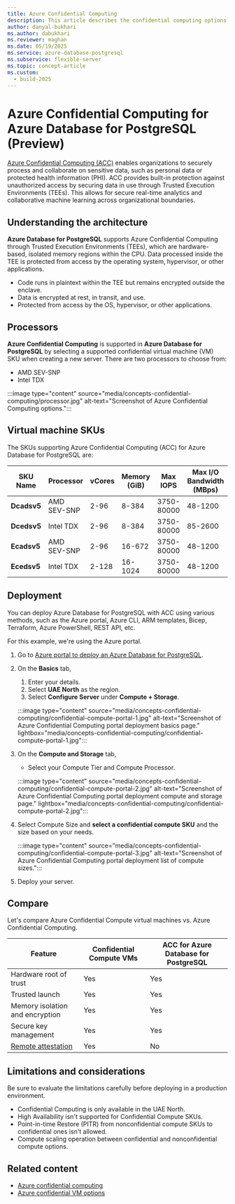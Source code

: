 ```yaml
---
title: Azure Confidential Computing
description: This article describes the confidential computing options in Azure Database for PostgreSQL flexible server.
author: danyal-bukhari
ms.author: dabukhari
ms.reviewer: maghan
ms.date: 05/19/2025
ms.service: azure-database-postgresql
ms.subservice: flexible-server
ms.topic: concept-article
ms.custom:
  - build-2025
---
```


# Azure Confidential Computing for Azure Database for PostgreSQL (Preview)

[Azure Confidential Computing (ACC)](/azure/confidential-computing/overview) enables organizations to securely process and collaborate on sensitive data, such as personal data or protected health information (PHI). ACC provides built-in protection against unauthorized access by securing data in use through Trusted Execution Environments (TEEs). This allows for secure real-time analytics and collaborative machine learning across organizational boundaries.

## Understanding the architecture

**Azure Database for PostgreSQL** supports Azure Confidential Computing through Trusted Execution Environments (TEEs), which are hardware-based, isolated memory regions within the CPU. Data processed inside the TEE is protected from access by the operating system, hypervisor, or other applications.

- Code runs in plaintext within the TEE but remains encrypted outside the enclave.
- Data is encrypted at rest, in transit, and use.
- Protected from access by the OS, hypervisor, or other applications.

## Processors

**Azure Confidential Computing** is supported in **Azure Database for PostgreSQL** by selecting a supported confidential virtual machine (VM) SKU when creating a new server. There are two processors to choose from:

- AMD SEV-SNP
- Intel TDX

:::image type="content" source="media/concepts-confidential-computing/processor.jpg" alt-text="Screenshot of Azure Confidential Computing options.":::

## Virtual machine SKUs

The SKUs supporting Azure Confidential Computing (ACC) for Azure Database for PostgreSQL are:

| SKU Name | Processor | vCores | Memory (GiB) | Max IOPS | Max I/O Bandwidth (MBps) |
| --- | --- | --- | --- | --- | --- |
| **Dcadsv5** | AMD SEV-SNP | 2-96 | 8-384 | 3750-80000 | 48-1200 |
| **Dcedsv5** | Intel TDX | 2-96 | 8-384 | 3750-80000 | 85-2600 |
| **Ecadsv5** | AMD SEV-SNP | 2-96 | 16-672 | 3750-80000 | 48-1200 |
| **Ecedsv5** | Intel TDX | 2-128 | 16-1024 | 3750-80000 | 48-1200 |

## Deployment

You can deploy Azure Database for PostgreSQL with ACC using various methods, such as the Azure portal, Azure CLI, ARM templates, Bicep, Terraform, Azure PowerShell, REST API, etc.

For this example, we're using the Azure portal.

1. Go to [Azure portal to deploy an Azure Database for PostgreSQL](https://ms.portal.azure.com/#create/Microsoft.PostgreSQLFlexibleServer).

1. On the **Basics** tab,
   1. Enter your details.
   1. Select **UAE North** as the region.
   1. Select **Configure Server** under **Compute + Storage**.

   :::image type="content" source="media/concepts-confidential-computing/confidential-compute-portal-1.jpg" alt-text="Screenshot of Azure Confidential Computing portal deployment basics page." lightbox="media/concepts-confidential-computing/confidential-compute-portal-1.jpg":::

1. On the **Compute and Storage** tab,
   - Select your Compute Tier and Compute Processor.

    :::image type="content" source="media/concepts-confidential-computing/confidential-compute-portal-2.jpg" alt-text="Screenshot of Azure Confidential Computing portal deployment compute and storage page." lightbox="media/concepts-confidential-computing/confidential-compute-portal-2.jpg":::

1. Select Compute Size and **select a confidential compute SKU** and the size based on your needs.

    :::image type="content" source="media/concepts-confidential-computing/confidential-compute-portal-3.jpg" alt-text="Screenshot of Azure Confidential Computing portal deployment list of compute sizes.":::

1. Deploy your server.

## Compare

Let's compare Azure Confidential Compute virtual machines vs. Azure Confidential Computing.

| Feature | Confidential Compute VMs | ACC for Azure Database for PostgreSQL |
| --- | --- | --- |
| Hardware root of trust | Yes | Yes |
| Trusted launch | Yes | Yes |
| Memory isolation and encryption | Yes | Yes |
| Secure key management | Yes | Yes |
| [Remote attestation](/azure/confidential-computing/attestation-solutions) | Yes | No |

## Limitations and considerations

Be sure to evaluate the limitations carefully before deploying in a production environment.

- Confidential Computing is only available in the UAE North.
- High Availability isn't supported for Confidential Compute SKUs.
- Point-in-time Restore (PITR) from nonconfidential compute SKUs to confidential ones isn't allowed.
- Compute scaling operation between confidential and nonconfidential compute options.

## Related content

- [Azure confidential computing](/azure/confidential-computing/trusted-execution-environment)
- [Azure confidential VM options](/azure/confidential-computing/virtual-machine-options)
